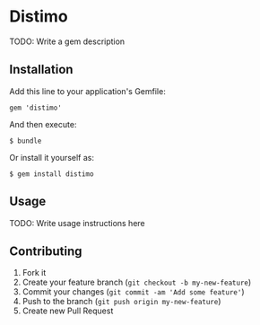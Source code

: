 # Distimo

TODO: Write a gem description

## Installation

Add this line to your application's Gemfile:

    gem 'distimo'

And then execute:

    $ bundle

Or install it yourself as:

    $ gem install distimo

## Usage

TODO: Write usage instructions here

## Contributing

1. Fork it
2. Create your feature branch (`git checkout -b my-new-feature`)
3. Commit your changes (`git commit -am 'Add some feature'`)
4. Push to the branch (`git push origin my-new-feature`)
5. Create new Pull Request
